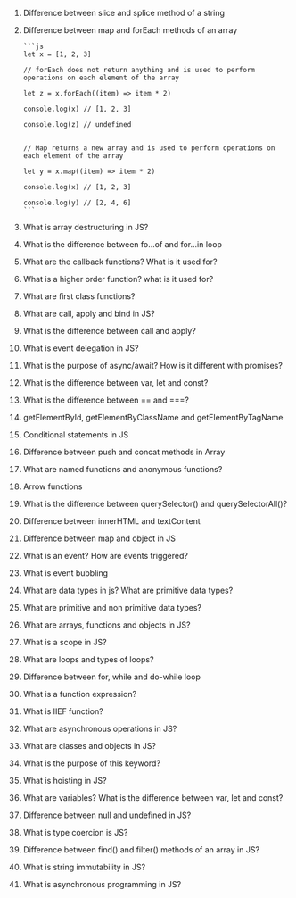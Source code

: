 1.  Difference between slice and splice method of a string

2.  Difference between map and forEach methods of an array

        ```js
        let x = [1, 2, 3]

        // forEach does not return anything and is used to perform operations on each element of the array

        let z = x.forEach((item) => item * 2)

        console.log(x) // [1, 2, 3]

        console.log(z) // undefined


        // Map returns a new array and is used to perform operations on each element of the array

        let y = x.map((item) => item * 2)

        console.log(x) // [1, 2, 3]

        console.log(y) // [2, 4, 6]
        ```

3.  What is array destructuring in JS?

4.  What is the difference between fo...of and for...in loop

5.  What are the callback functions? What is it used for?

6.  What is a higher order function? what is it used for?

7.  What are first class functions?

8.  What are call, apply and bind in JS?

9.  What is the difference between call and apply?

10. What is event delegation in JS?

11. What is the purpose of async/await? How is it different with promises?

12. What is the difference between var, let and const?

13. What is the difference between == and ===?

14. getElementById, getElementByClassName and getElementByTagName

15. Conditional statements in JS

16. Difference between push and concat methods in Array

17. What are named functions and anonymous functions?

18. Arrow functions

19. What is the difference between querySelector() and querySelectorAll()?

20. Difference between innerHTML and textContent

21. Difference between map and object in JS

22. What is an event? How are events triggered?

23. What is event bubbling

24. What are data types in js? What are primitive data types?

25. What are primitive and non primitive data types?

26. What are arrays, functions and objects in JS?

27. What is a scope in JS?

28. What are loops and types of loops?

29. Difference between for, while and do-while loop

30. What is a function expression?

31. What is IIEF function?

32. What are asynchronous operations in JS?

33. What are classes and objects in JS?

34. What is the purpose of this keyword?

35. What is hoisting in JS?

36. What are variables? What is the difference between var, let and const?

37. Difference between null and undefined in JS?

38. What is type coercion is JS?

39. Difference between find() and filter() methods of an array in JS?

40. What is string immutability in JS?

41. What is asynchronous programming in JS?
